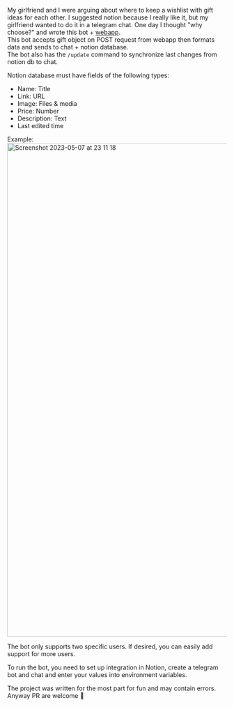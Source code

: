 My girlfriend and I were arguing about where to keep a wishlist with gift ideas for each other. I suggested notion because I really like it, but my girlfriend wanted to do it in a telegram chat. One day I thought "why choose?" and wrote this bot + [webapp](https://github.com/yaroslav-klimuk/wishlist-telegram-webapp). <br>
This bot accepts gift object on POST request from webapp then formats data and sends to chat + notion database. <br>
The bot also has the `/update` command to synchronize last changes from notion db to chat. <br>

Notion database must have fields of the following types:
* Name: Title
* Link: URL
* Image: Files & media
* Price: Number
* Description: Text
* Last edited time <br>

Example:
<img width="1134" alt="Screenshot 2023-05-07 at 23 11 18" src="https://user-images.githubusercontent.com/70700647/236702742-4f479b20-dddf-4c7e-a010-283ae618b595.png">

The bot only supports two specific users. If desired, you can easily add support for more users. <br>

To run the bot, you need to set up integration in Notion, create a telegram bot and chat and enter your values into environment variables. <br>

The project was written for the most part for fun and may contain errors. Anyway PR are welcome 🙂
